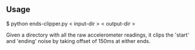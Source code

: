 Usage
---

$ python ends-clipper.py < input-dir > < output-dir >

Given a directory with all the raw accelerometer readings,
it clips the 'start' and 'ending' noise by taking offset
of 150ms at either ends.
